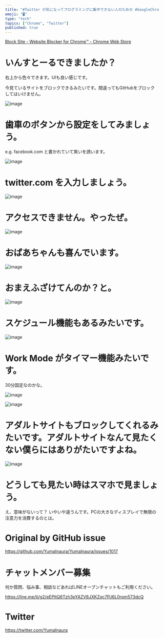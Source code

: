 ```yaml
---
title: "#Twitter が気になってプログラミングに集中できない人のための #GoogleChrome 拡張"
emoji: "🖥"
type: "tech"
topics: ["Chrome", "Twitter"]
published: true
---
```


[Block Site - Website Blocker for Chrome™ - Chrome Web Store](https://chrome.google.com/webstore/detail/block-site-website-blocke/eiimnmioipafcokbfikbljfdeojpcgbh/)

# いんすとーるできましたか？

右上から色々できます。UIも良い感じです。

今見ているサイトをブロックできるみたいです。間違ってもGitHubをブロックしてはいけません。

![image](https://user-images.githubusercontent.com/13635059/55295889-6843ce80-544d-11e9-93ce-b466fbce9fee.png)

# 歯車のボタンから設定をしてみましょう。

e.g. facebook.com  と書かれていて笑いを誘います。

![image](https://user-images.githubusercontent.com/13635059/55295754-cff91a00-544b-11e9-8cba-44eec82f410b.png)

# twitter.com を入力しましょう。

![image](https://user-images.githubusercontent.com/13635059/55295755-d1c2dd80-544b-11e9-9eb1-f5ef6243fa3f.png)

# アクセスできません。やったぜ。

![image](https://user-images.githubusercontent.com/13635059/55295756-d2f40a80-544b-11e9-842e-3bdab3cad7a7.png)

# おばあちゃんも喜んでいます。

![image](https://user-images.githubusercontent.com/13635059/55295830-b86e6100-544c-11e9-82ed-a8a3646ae576.png)

# おまえふざけてんのか？と。

![image](https://user-images.githubusercontent.com/13635059/55295878-41859800-544d-11e9-8629-5c6e0a4e345c.png)

# スケジュール機能もあるみたいです。

![image](https://user-images.githubusercontent.com/13635059/55295788-3f6f0980-544c-11e9-9963-94799feca02a.png)

# Work Mode がタイマー機能みたいです。

30分固定なのかな。

![image](https://user-images.githubusercontent.com/13635059/55295781-29614900-544c-11e9-825f-3c48759083c7.png)

![image](https://user-images.githubusercontent.com/13635059/55295852-f4092b00-544c-11e9-8b2e-658a8d0fc22e.png)

# アダルトサイトもブロックしてくれるみたいです。アダルトサイトなんて見たくない僕らにはありがたいですよね。

![image](https://user-images.githubusercontent.com/13635059/55295792-4bf36200-544c-11e9-8c5a-4854b335c02b.png)

# どうしても見たい時はスマホで見ましょう。

え、意味がないって？ いやいや違うんです。PCの大きなディスプレイで無限の注意力を消費するのとは。



# Original by GitHub issue

https://github.com/YumaInaura/YumaInaura/issues/1017








<!-- Update From Qiita API -->

# チャットメンバー募集


何か質問、悩み事、相談などあればLINEオープンチャットもご利用ください。

https://line.me/ti/g2/eEPltQ6Tzh3pYAZV8JXKZqc7PJ6L0rpm573dcQ





# Twitter


https://twitter.com/YumaInaura


<!-- Update From Qiita API -->


